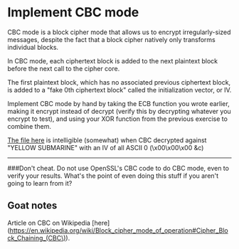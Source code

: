 # Implement CBC mode
CBC mode is a block cipher mode that allows us to encrypt irregularly-sized messages, despite the fact that a block cipher natively only transforms individual blocks.

In CBC mode, each ciphertext block is added to the next plaintext block before the next call to the cipher core.

The first plaintext block, which has no associated previous ciphertext block, is added to a "fake 0th ciphertext block" called the initialization vector, or IV.

Implement CBC mode by hand by taking the ECB function you wrote earlier, making it encrypt instead of decrypt (verify this by decrypting whatever you encrypt to test), and using your XOR function from the previous exercise to combine them.

[The file here](https://cryptopals.com/static/challenge-data/10.txt) is intelligible (somewhat) when CBC decrypted against "YELLOW SUBMARINE" with an IV of all ASCII 0 (\x00\x00\x00 &c)

---
###Don't cheat.
Do not use OpenSSL's CBC code to do CBC mode, even to verify your results. What's the point of even doing this stuff if you aren't going to learn from it?

## Goat notes
Article on CBC on Wikipedia [here](https://en.wikipedia.org/wiki/Block_cipher_mode_of_operation#Cipher_Block_Chaining_(CBC\)).